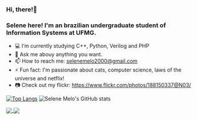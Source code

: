 ### Hi, there!👋 
### Selene here! I'm an brazilian undergraduate student of Information Systems at UFMG. 

- :computer: I’m currently studying C++, Python, Verilog and PHP
- 💬 Ask me abouy anything you want. 
- 📫 How to reach me: selenemelo2000@gmail.com
- ⚡ Fun fact: I'm passionate about cats, computer science, laws of the universe and netflix!
- :camera: Check out my flickr: https://www.flickr.com/photos/188150337@N03/

[![Top Langs](https://github-readme-stats.vercel.app/api/top-langs/?username=SeleneMelo&langs_count=8&theme=cobalt)](https://github.com/SeleneMelo/github-readme-stats)
![Selene Melo's GitHub stats](https://github-readme-stats.vercel.app/api?username=SeleneMelo&show_icons=true&theme=cobalt)

<a href="https://github.com/SeleneMelo/github-readme-stats">
  <img align="center" src="https://github-readme-stats.vercel.app/api/top-langs/?username=SeleneMelo&langs_count=8&theme=cobalt](https://github.com/SeleneMelo/github-readme-stats" />
</a>
<a href="https://github.com/SeleneMelo/SeleneMelo">
  <img align="center" src="https://github-readme-stats.vercel.app/api?username=SeleneMelo&show_icons=true&theme=cobalt&card_heigh=300" />
</a>

